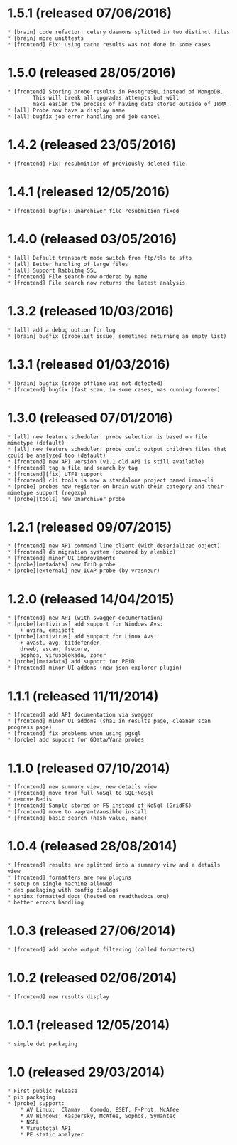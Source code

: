 
1.5.1 (released 07/06/2016)
===========================

    * [brain] code refactor: celery daemons splitted in two distinct files
    * [brain] more unittests
    * [frontend] Fix: using cache results was not done in some cases

1.5.0 (released 28/05/2016)
===========================

    * [frontend] Storing probe results in PostgreSQL instead of MongoDB.
            This will break all upgrades attempts but will
            make easier the process of having data stored outside of IRMA.
    * [all] Probe now have a display name
    * [all] bugfix job error handling and job cancel

1.4.2 (released 23/05/2016)
===========================

    * [frontend] Fix: resubmition of previously deleted file.


1.4.1 (released 12/05/2016)
===========================

    * [frontend] bugfix: Unarchiver file resubmition fixed


1.4.0 (released 03/05/2016)
===========================

    * [all] Default transport mode switch from ftp/tls to sftp
    * [all] Better handling of large files
    * [all] Support Rabbitmq SSL
    * [frontend] File search now ordered by name
    * [frontend] File search now returns the latest analysis

1.3.2  (released 10/03/2016)
============================

    * [all] add a debug option for log
    * [brain] bugfix (probelist issue, sometimes returning an empty list)

1.3.1 (released 01/03/2016)
===========================

    * [brain] bugfix (probe offline was not detected)
    * [frontend] bugfix (fast scan, in some cases, was running forever)

1.3.0 (released 07/01/2016)
===========================

    * [all] new feature scheduler: probe selection is based on file mimetype (default)
    * [all] new feature scheduler: probe could output children files that could be analyzed too (default)
    * [frontend] new API version (v1.1 old API is still available)
    * [frontend] tag a file and search by tag
    * [frontend][fix] UTF8 support
    * [frontend] cli tools is now a standalone project named irma-cli
    * [probe] probes now register on brain with their category and their mimetype support (regexp)
    * [probe][tools] new Unarchiver probe

1.2.1 (released 09/07/2015)
===========================

    * [frontend] new API command line client (with deserialized object)
    * [frontend] db migration system (powered by alembic)
    * [frontend] minor UI improvements
    * [probe][metadata] new TriD probe
    * [probe][external] new ICAP probe (by vrasneur)

1.2.0 (released 14/04/2015)
===========================

    * [frontend] new API (with swagger documentation)
    * [probe][antivirus] add support for Windows Avs:
        + avira, emsisoft
    * [probe][antivirus] add support for Linux Avs:
        + avast, avg, bitdefender,
        drweb, escan, fsecure,
        sophos, virusblokada, zoner
    * [probe][metadata] add support for PEiD
    * [frontend] minor UI addons (new json-explorer plugin)

1.1.1 (released 11/11/2014)
===========================

    * [frontend] add API documentation via swagger
    * [frontend] minor UI addons (sha1 in results page, cleaner scan progress page)
    * [frontend] fix problems when using pgsql
    * [probe] add support for GData/Yara probes

1.1.0 (released 07/10/2014)
===========================

    * [frontend] new summary view, new details view
    * [frontend] move from full NoSql to SQL+NoSql
    * remove Redis
    * [frontend] Sample stored on FS instead of NoSql (GridFS)
    * [frontend] move to vagrant/ansible install
    * [frontend] basic search (hash value, name)

1.0.4 (released 28/08/2014)
===========================

    * [frontend] results are splitted into a summary view and a details view
    * [frontend] formatters are now plugins
    * setup on single machine allowed
    * deb packaging with config dialogs
    * sphinx formatted docs (hosted on readthedocs.org)
    * better errors handling

1.0.3 (released 27/06/2014)
===========================

    * [frontend] add probe output filtering (called formatters)

1.0.2 (released 02/06/2014)
===========================

    * [frontend] new results display

1.0.1 (released 12/05/2014)
===========================

    * simple deb packaging

1.0   (released 29/03/2014)
===========================

    * First public release
    * pip packaging
    * [probe] support:
        * AV Linux:  Clamav,  Comodo, ESET, F-Prot, McAfee
        * AV Windows: Kaspersky, McAfee, Sophos, Symantec
        * NSRL
        * Virustotal API
        * PE static analyzer


